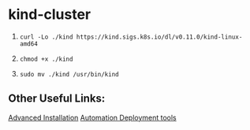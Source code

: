 # kind-cluster

1. `curl -Lo ./kind https://kind.sigs.k8s.io/dl/v0.11.0/kind-linux-amd64`

2. `chmod +x ./kind`

3. `sudo mv ./kind /usr/bin/kind`



## Other Useful Links:

[Advanced Installation](https://pkg.go.dev/sigs.k8s.io/kind)
[Automation Deployment tools](https://spr.com/4-tools-to-automate-kubernetes-cluster-deployments/)
